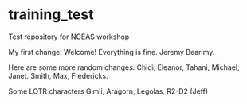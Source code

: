 # training_test
Test repository for NCEAS workshop

My first change:
Welcome! Everything is fine. Jeremy Bearimy.

Here are some more random changes.
Chidi, Eleanor, Tahani, Michael, Janet. Smith, Max, Fredericks.

Some LOTR characters
Gimli, Aragorn, Legolas, R2-D2 (Jeff)